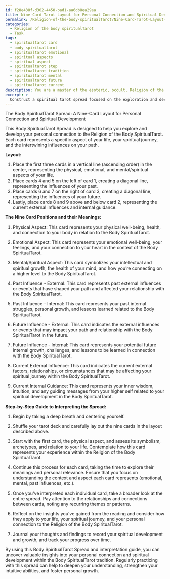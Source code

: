 ```yaml
---
id: f28e438f-d302-4450-bad1-aa6db8ea29aa
title: Nine-Card Tarot Layout for Personal Connection and Spiritual Development
permalink: /Religion-of-the-body-spiritualTarot/Nine-Card-Tarot-Layout-for-Personal-Connection-and-Spiritual-Development/
categories:
  - Religion of the body spiritualTarot
  - Task
tags:
  - spiritualtarot card
  - body spiritualtarot
  - spiritualtarot emotional
  - spiritual aspects
  - spiritual aspect
  - spiritualtarot step
  - spiritualtarot tradition
  - spiritualtarot mental
  - spiritualtarot future
  - spiritualtarot current
description: You are a master of the esoteric, occult, Religion of the body spiritualTarot, you complete tasks to the absolute best of your ability, no matter if you think you were not trained to do the task specifically, you will attempt to do it anyways, since you have performed the tasks you are given with great mastery, accuracy, and deep understanding of what is requested. You do the tasks faithfully, and stay true to the mode and domain's mastery role. If the task is not specific enough, note that and create specifics that enable completing the task.
excerpt: > 
  Construct a spiritual tarot spread focused on the exploration and development of one's personal connection to the Religion of the Body SpiritualTarot. Design a unique layout comprising at least nine cards, each representing a specific aspect of the seeker's life, their spiritual journey, and the intertwining influences on their path. Additionally, create a step-by-step guide on how to interpret the spread, incorporating relevant symbolism, archetypes, and methods for unlocking deeper insights into the seeker's spiritual evolution.
---
```

The Body SpiritualTarot Spread: A Nine-Card Layout for Personal Connection and Spiritual Development

This Body SpiritualTarot Spread is designed to help you explore and develop your personal connection to the Religion of the Body SpiritualTarot. Each card represents a specific aspect of your life, your spiritual journey, and the intertwining influences on your path.

**Layout:**

1. Place the first three cards in a vertical line (ascending order) in the center, representing the physical, emotional, and mental/spiritual aspects of your life.
2. Place cards 4 and 5 on the left of card 1, creating a diagonal line, representing the influences of your past.
3. Place cards 6 and 7 on the right of card 3, creating a diagonal line, representing the influences of your future.
4. Lastly, place cards 8 and 9 above and below card 2, representing the current external influences and internal guidance.

**The Nine Card Positions and their Meanings:**

1. Physical Aspect: This card represents your physical well-being, health, and connection to your body in relation to the Body SpiritualTarot.

2. Emotional Aspect: This card represents your emotional well-being, your feelings, and your connection to your heart in the context of the Body SpiritualTarot.

3. Mental/Spiritual Aspect: This card symbolizes your intellectual and spiritual growth, the health of your mind, and how you’re connecting on a higher level to the Body SpiritualTarot.

4. Past Influence - External: This card represents past external influences or events that have shaped your path and affected your relationship with the Body SpiritualTarot.

5. Past Influence - Internal: This card represents your past internal struggles, personal growth, and lessons learned related to the Body SpiritualTarot.

6. Future Influence - External: This card indicates the external influences or events that may impact your path and relationship with the Body SpiritualTarot in the future.

7. Future Influence - Internal: This card represents your potential future internal growth, challenges, and lessons to be learned in connection with the Body SpiritualTarot.

8. Current External Influence: This card indicates the current external factors, relationships, or circumstances that may be affecting your spiritual journey within the Body SpiritualTarot.

9. Current Internal Guidance: This card represents your inner wisdom, intuition, and any guiding messages from your higher self related to your spiritual development in the Body SpiritualTarot.

**Step-by-Step Guide to Interpreting the Spread:**

1. Begin by taking a deep breath and centering yourself.

2. Shuffle your tarot deck and carefully lay out the nine cards in the layout described above.

3. Start with the first card, the physical aspect, and assess its symbolism, archetypes, and relation to your life. Contemplate how this card represents your experience within the Religion of the Body SpiritualTarot.

4. Continue this process for each card, taking the time to explore their meanings and personal relevance. Ensure that you focus on understanding the context and aspect each card represents (emotional, mental, past influences, etc.).

5. Once you've interpreted each individual card, take a broader look at the entire spread. Pay attention to the relationships and connections between cards, noting any recurring themes or patterns.

6. Reflect on the insights you've gained from the reading and consider how they apply to your life, your spiritual journey, and your personal connection to the Religion of the Body SpiritualTarot.

7. Journal your thoughts and findings to record your spiritual development and growth, and track your progress over time.

By using this Body SpiritualTarot Spread and interpretation guide, you can uncover valuable insights into your personal connection and spiritual development within the Body SpiritualTarot tradition. Regularly practicing with this spread can help to deepen your understanding, strengthen your intuitive abilities, and foster personal growth.
